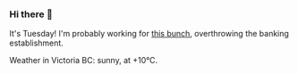 ### Hi there :wave:

It's Tuesday! I'm probably working for [this bunch](https://github.com/kohofinancial), overthrowing the banking establishment.

Weather in Victoria BC: sunny, at +10°C.
